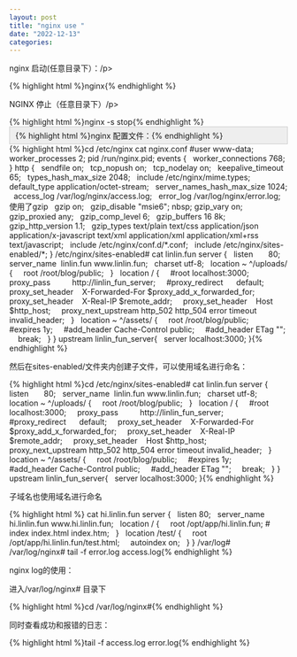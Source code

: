 ```yaml
---
layout: post
title: "nginx use "
date: "2022-12-13"
categories: 
---
```

<p>nginx 启动(任意目录下）：/p&gt;</p>
{% highlight html %}nginx{% endhighlight %}
<p>NGINX 停止（任意目录下）/p&gt;</p>
{% highlight html %}nginx -s stop{% endhighlight %}
<div style="background:#eeeeee; border:1px solid #cccccc; padding:5px 10px">{% highlight html %}nginx 配置文件：{% endhighlight %}</div>
{% highlight html %}cd /etc/nginx
cat nginx.conf
#user www-data;
worker_processes 2;
pid /run/nginx.pid;
events {
&nbsp; worker_connections 768;
}
http {
&nbsp; sendfile on;
&nbsp; tcp_nopush on;
&nbsp; tcp_nodelay on;
&nbsp; keepalive_timeout 65;
&nbsp; types_hash_max_size 2048;
&nbsp; include /etc/nginx/mime.types;
&nbsp; default_type application/octet-stream;
&nbsp; server_names_hash_max_size 1024;
&nbsp; access_log /var/log/nginx/access.log;
&nbsp; error_log /var/log/nginx/error.log;
使用了gzip
&nbsp; gzip on;
&nbsp; gzip_disable &quot;msie6&quot;;
nbsp; gzip_vary on;
&nbsp; gzip_proxied any;
&nbsp; gzip_comp_level 6;
&nbsp; gzip_buffers 16 8k;
&nbsp; gzip_http_version 1.1;
&nbsp; gzip_types text/plain text/css application/json application/x-javascript text/xml application/xml application/xml+rss text/javascript;
&nbsp; include /etc/nginx/conf.d/*.conf;
&nbsp; include /etc/nginx/sites-enabled/*;
}
/etc/nginx/sites-enabled#
cat linlin.fun
server {
&nbsp; listen&nbsp;&nbsp;&nbsp;&nbsp;&nbsp;&nbsp; 80;
&nbsp; server_name&nbsp; linlin.fun www.linlin.fun;
&nbsp; charset utf-8;
&nbsp; location ~ ^/uploads/ {
&nbsp;&nbsp;&nbsp; root /root/blog/public;
&nbsp; }
&nbsp; location / {
&nbsp;&nbsp;&nbsp; #root localhost:3000;
&nbsp;&nbsp;&nbsp; proxy_pass&nbsp;&nbsp;&nbsp;&nbsp;&nbsp;&nbsp;&nbsp;&nbsp;&nbsp; http://linlin_fun_server;
&nbsp;&nbsp;&nbsp; #proxy_redirect&nbsp;&nbsp;&nbsp;&nbsp;&nbsp; default;
&nbsp;&nbsp;&nbsp; proxy_set_header&nbsp;&nbsp;&nbsp; X-Forwarded-For $proxy_add_x_forwarded_for;
&nbsp;&nbsp;&nbsp; proxy_set_header&nbsp;&nbsp;&nbsp; X-Real-IP $remote_addr;
&nbsp;&nbsp;&nbsp; proxy_set_header&nbsp;&nbsp;&nbsp; Host $http_host;
&nbsp;&nbsp;&nbsp; proxy_next_upstream http_502 http_504 error timeout invalid_header;
&nbsp; }
&nbsp; location ~ ^/assets/ {
&nbsp;&nbsp;&nbsp; root /root/blog/public;
&nbsp;&nbsp;&nbsp; #expires 1y;
&nbsp;&nbsp;&nbsp; #add_header Cache-Control public;
&nbsp;&nbsp;&nbsp; #add_header ETag &quot;&quot;;
&nbsp;&nbsp;&nbsp; break;
&nbsp; }
}
upstream linlin_fun_server{
&nbsp; server localhost:3000;
}{% endhighlight %}
<p>然后在sites-enabled/文件夹内创建子文件，可以使用域名进行命名：</p>
{% highlight html %}cd /etc/nginx/sites-enabled#
cat linlin.fun
server {
&nbsp; listen&nbsp;&nbsp;&nbsp;&nbsp;&nbsp;&nbsp; 80;
&nbsp; server_name&nbsp; linlin.fun www.linlin.fun;
&nbsp; charset utf-8;
&nbsp; location ~ ^/uploads/ {
&nbsp;&nbsp;&nbsp; root /root/blog/public;
&nbsp; }
&nbsp; location / {
&nbsp;&nbsp;&nbsp; #root localhost:3000;
&nbsp;&nbsp;&nbsp; proxy_pass&nbsp;&nbsp;&nbsp;&nbsp;&nbsp;&nbsp;&nbsp;&nbsp;&nbsp; http://linlin_fun_server;
&nbsp;&nbsp;&nbsp; #proxy_redirect&nbsp;&nbsp;&nbsp;&nbsp;&nbsp; default;
&nbsp;&nbsp;&nbsp; proxy_set_header&nbsp;&nbsp;&nbsp; X-Forwarded-For $proxy_add_x_forwarded_for;
&nbsp;&nbsp;&nbsp; proxy_set_header&nbsp;&nbsp;&nbsp; X-Real-IP $remote_addr;
&nbsp;&nbsp;&nbsp; proxy_set_header&nbsp;&nbsp;&nbsp; Host $http_host;
&nbsp;&nbsp;&nbsp; proxy_next_upstream http_502 http_504 error timeout invalid_header;
&nbsp; }
&nbsp; location ~ ^/assets/ {
&nbsp;&nbsp;&nbsp; root /root/blog/public;
&nbsp;&nbsp;&nbsp; #expires 1y;
&nbsp;&nbsp;&nbsp; #add_header Cache-Control public;
&nbsp;&nbsp;&nbsp; #add_header ETag &quot;&quot;;
&nbsp;&nbsp;&nbsp; break;
&nbsp; }
}
upstream linlin_fun_server{
&nbsp; server localhost:3000;
}{% endhighlight %}
<p>子域名也使用域名进行命名</p>
{% highlight html %} cat hi.linlin.fun
server {
&nbsp; listen 80;
&nbsp; server_name hi.linlin.fun www.hi.linlin.fun;
&nbsp; location / {
&nbsp;&nbsp;&nbsp; root /opt/app/hi.linlin.fun;
#&nbsp;&nbsp;&nbsp; index index.html index.htm;
&nbsp; }
&nbsp; location /test/ {
&nbsp;&nbsp;&nbsp; root /opt/app/hi.linlin.fun/test.html;
&nbsp;&nbsp;&nbsp; autoindex on;
&nbsp; }
}
/var/log#
/var/log/nginx#
tail -f error.log access.log{% endhighlight %}
<p>nginx log的使用：</p>
<p>进入/var/log/nginx# 目录下</p>
{% highlight html %}cd /var/log/nginx#{% endhighlight %}
<p>同时查看成功和报错的日志：</p>
{% highlight html %}tail -f access.log error.log{% endhighlight %}
<p>&nbsp;</p>
